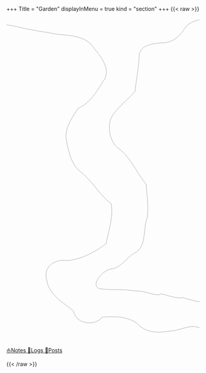 +++
Title = "Garden"
displayInMenu = true
kind = "section"
+++
{{< raw >}}
<svg
   width="1440"
   height="2440"
   viewBox="0 0 380.99999 645.58335"
   version="1.1"
   id="svg2192"
   inkscape:version="1.1.1 (c3084ef, 2021-09-22)"
   sodipodi:docname="new_boat_example.svg"
   xmlns:inkscape="http://www.inkscape.org/namespaces/inkscape"
   xmlns:sodipodi="http://sodipodi.sourceforge.net/DTD/sodipodi-0.dtd"
   xmlns="http://www.w3.org/2000/svg"
   xmlns:svg="http://www.w3.org/2000/svg">
  <sodipodi:namedview
     id="namedview2194"
     pagecolor="#ffffff"
     bordercolor="#666666"
     borderopacity="1.0"
     inkscape:pageshadow="2"
     inkscape:pageopacity="0.0"
     inkscape:pagecheckerboard="0"
     inkscape:document-units="mm"
     showgrid="false"
     units="px"
     inkscape:zoom="1.1135662"
     inkscape:cx="1237.9147"
     inkscape:cy="2121.5622"
     inkscape:window-width="1920"
     inkscape:window-height="1147"
     inkscape:window-x="0"
     inkscape:window-y="25"
     inkscape:window-maximized="1"
     inkscape:current-layer="layer5" />
  <g
     inkscape:label="Base"
     inkscape:groupmode="layer"
     id="base">
    <path
       style="fill:none;stroke:#000000;stroke-width:0.264583px;stroke-linecap:butt;stroke-linejoin:miter;stroke-opacity:1"
       d="m 388.7136,628.21438 c -21.30133,-16.93706 -44.53491,1.97785 -67.84545,1.79771 -24.30018,5.02538 -47.96113,2.04226 -63.27119,-15.19237 -19.92319,-14.22129 -44.15574,-13.87502 -68.46736,-12.26614 -13.63949,17.81541 -51.90399,15.08558 -57.024,-12.35519 -19.17129,-16.21928 -47.104206,-30.5289 -52.300314,-58.76079 -8.66642,-28.44458 14.871749,-44.458 41.033014,-40.5224 27.93694,-2.75305 54.85996,-17.46076 75.8945,-33.77281 4.89364,-25.62674 14.49903,-52.41845 9.93518,-78.41115 -21.54337,-16.2732 -35.48943,-41.93868 -56.59308,-60.25735 -22.42782,-14.74289 -26.55832,-41.31878 -31.89303,-65.14516 -4.5692,-23.29455 11.67174,-45.45511 23.42773,-63.24873 23.59761,-10.66296 35.84472,-31.75621 48.88445,-52.98976 17.63696,-21.77491 -3.3985,-47.899425 -17.56021,-65.391315 C 158.71305,48.065715 127.7276,46.178116 102.40168,44.270229 77.338821,39.511984 49.968052,36.060109 26.152223,30.21889 8.4812553,25.01419 -12.604619,25.651653 -28.512,17.1072"
       id="shore_west" />
    <path
       style="fill:none;stroke:#000000;stroke-width:0.264583px;stroke-linecap:butt;stroke-linejoin:miter;stroke-opacity:1"
       d="m 395.36639,577.84319 c -13.95643,-7.00026 -30.5245,-7.51565 -46.32388,-13.84835 -14.85826,2.52323 -33.87557,-5.72665 -44.41842,-7.57842 -6.4291,6.97323 -34.60533,-7.45529 -49.32209,-5.46866 -23.71359,-4.0106 -46.96092,-1.76912 -70.41953,-4.23305 -22.30971,-5.8756 6.63387,-38.44787 22.15394,-39.42505 21.96312,-3.36486 29.23794,-23.46011 50.21073,-33.99003 19.03416,-14.84686 12.29855,-45.7973 20.44846,-67.30052 3.42243,-21.64265 -0.6422,-43.9637 -2.07959,-65.7559 -19.25536,-23.95432 -31.07634,-54.73739 -57.16726,-72.8792 -14.51721,-13.01222 -20.13018,-41.41923 -11.21526,-59.57332 11.85478,-19.943 31.28685,-33.76337 46.36744,-50.7251 2.474,-22.87418 7.03039,-45.61161 8.20251,-68.638177 -0.14134,-23.024188 24.68344,-25.291571 42.38825,-27.519633 20.08102,0.634392 34.09279,-8.779311 45.03353,-24.900009 9.45645,-17.336146 26.34885,-19.281449 43.96236,-23.586009 7.87413,-2.6200424 16.04285,-5.6099116 22.13721,-11.47136201"
       id="shore_east" />
  </g>

  <g>
    <g>
      <a href="http://localhost:1313/notes">
      <text>⛵<tspan font-size="10px">Notes</tspan></text>
      </a>
    </g>
    <animateMotion dur="30s" repeatCount="indefinite">
      <mpath xlink:href="#boat_path"></mpath>
    </animateMotion>
  </g>

  <g>
    <g>
      <a href="http://localhost:1313/logs">
      <text>🚣<tspan font-size="10px">Logs</tspan></text>
      </a>
    </g>
    <animateMotion begin="3s" dur="40s" repeatCount="indefinite">
      <mpath xlink:href="#boat_path"></mpath>
    </animateMotion>
  </g>

  <g>
    <g>
      <a href="http://localhost:1313/posts">
      <text>🚤<tspan font-size="10px">Posts</tspan></text>
      </a>
    </g>
    <animateMotion begin="5s" dur="20s" repeatCount="indefinite">
      <mpath xlink:href="#boat_path"></mpath>
    </animateMotion>
  </g>


  <g
     inkscape:groupmode="layer"
     id="path"
     inkscape:label="path">
    <path
       style="fill:none;stroke:#000000;stroke-width:0;stroke-linecap:butt;stroke-linejoin:miter;stroke-opacity:1"
       d="M 383.96158,595.90079 C 364.20759,576.12475 333.86785,584.40487 308.88,579.15 c -19.02885,-5.24666 -40.70263,4.38542 -59.81662,-4.90745 -25.42444,-1.24714 -45.11463,-13.60239 -71.17361,-15.55636 -15.6788,-7.76608 -49.95253,-7.98487 -36.22222,-32.97833 1.07209,-22.44794 27.38998,-22.01102 41.3195,-32.98185 23.41301,-10.92934 35.9799,-34.6792 51.62807,-54.29009 13.79606,-19.619 0.5523,-44.96225 -0.61042,-66.72037 -4.60085,-20.04378 -10.38834,-42.31674 -25.70088,-56.6088 -7.22034,-11.408 -23.64424,-21.25609 -32.2635,-43.6539 -0.15448,-20.89848 -10.92842,-40.13965 -11.93615,-60.68476 3.68511,-21.47077 20.61281,-35.89574 29.75099,-54.44414 11.90797,-18.27768 27.26712,-35.05967 35.83685,-55.09796 C 225.48849,74.782871 220.90774,47.504414 212.8896,21.8592 207.36923,13.128462 205.25681,17.223313 202.4352,5.7023999"
       id="boat_path"
       sodipodi:nodetypes="ccccccccccccccc" />
  </g>
</svg>
{{< /raw >}}
